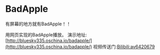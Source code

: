 # BadApple
有屏幕的地方就有BadApple！！

用网页实现的BadApple播放。
演示地址: [http://bluesky335.oschina.io/badapple/](http://bluesky335.oschina.io/badapple/)
视频传送门:[Bilibili:av6420679](https://www.bilibili.com/video/av6420679)

